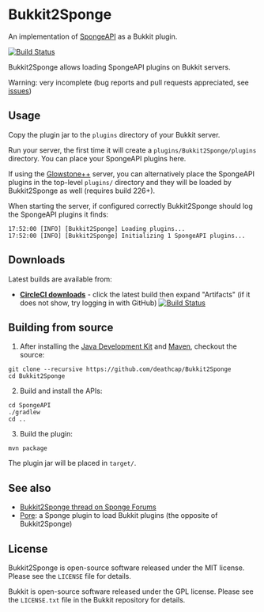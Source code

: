 Bukkit2Sponge
=============

An implementation of [SpongeAPI](https://github.com/SpongePowered/SpongeAPI) as a Bukkit plugin.

[![Build Status](https://circleci.com/gh/deathcap/Bukkit2Sponge/tree/master.png)](https://circleci.com/gh/deathcap/Bukkit2Sponge/tree/master)

Bukkit2Sponge allows loading SpongeAPI plugins on Bukkit servers.

Warning: very incomplete (bug reports and pull requests appreciated, see [issues](https://github.com/deathcap/Bukkit2Sponge/issues))

Usage
-----

Copy the plugin jar to the `plugins` directory of your Bukkit server.

Run your server, the first time it will create a `plugins/Bukkit2Sponge/plugins` directory.
You can place your SpongeAPI plugins here.

If using the [Glowstone++](https://github.com/deathcap/GlowstonePlusPlus)
server, you can alternatively place the SpongeAPI plugins in the top-level `plugins/` directory
and they will be loaded by Bukkit2Sponge as well (requires build 226+).

When starting the server, if configured correctly Bukkit2Sponge should log the SpongeAPI plugins it finds:

```
17:52:00 [INFO] [Bukkit2Sponge] Loading plugins...
17:52:00 [INFO] [Bukkit2Sponge] Initializing 1 SpongeAPI plugins...
```

Downloads
---------

Latest builds are available from:

* **[CircleCI downloads](https://circleci.com/gh/deathcap/Bukkit2Sponge/tree/master)** - click the latest build then expand "Artifacts" (if it does not show, try logging in with GitHub)
[![Build Status](https://circleci.com/gh/deathcap/Bukkit2Sponge/tree/master.png)](https://circleci.com/gh/deathcap/Bukkit2Sponge/tree/master)



Building from source
--------------------

1.  After installing the
[Java Development Kit](http://oracle.com/technetwork/java/javase/downloads) and
[Maven](https://maven.apache.org), checkout the source:

```
git clone --recursive https://github.com/deathcap/Bukkit2Sponge
cd Bukkit2Sponge
```

2. Build and install the APIs:

```
cd SpongeAPI
./gradlew
cd ..
```

3. Build the plugin:

```
mvn package
```

The plugin jar will be placed in `target/`.


See also
--------

* [Bukkit2Sponge thread on Sponge Forums](https://forums.spongepowered.org/t/bukkit2sponge-an-implementation-of-spongeapi-for-bukkit-servers/6747)
* [Pore](https://github.com/LapisBlue/Pore): a Sponge plugin to load Bukkit plugins (the opposite of Bukkit2Sponge)

License
-------

Bukkit2Sponge is open-source software released under the MIT license. Please see
the `LICENSE` file for details.

Bukkit is open-source software released under the GPL license. Please see
the `LICENSE.txt` file in the Bukkit repository for details.

